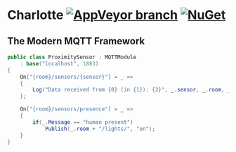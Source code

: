 # Charlotte [![AppVeyor branch](https://img.shields.io/appveyor/ci/GeorgeHahn/Charlotte/master.svg)](https://ci.appveyor.com/project/GeorgeHahn/charlotte) [![NuGet](https://img.shields.io/nuget/v/Charlotte.svg)](https://www.nuget.org/packages/Charlotte)

## The Modern MQTT Framework

```csharp
public class ProximitySensor : MQTTModule
	: base("localhost", 1883)
{
	On["{room}/sensors/{sensor}"] = _ =>
	{
		Log("Data received from {0} (in {1}): {2}", _.sensor, _.room, _.Message);
	};

	On["{room}/sensors/presence"] = _ =>
	{
		if(_.Message == "human present")
			Publish(_.room + "/lights/", "on");
	}
}
```
